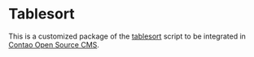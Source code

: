 Tablesort
=========

This is a customized package of the [tablesort][1] script to be integrated in
[Contao Open Source CMS][2].


[1]: https://tristen.ca/tablesort/
[2]: https://contao.org
